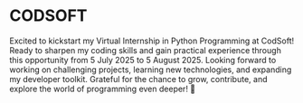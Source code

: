 # CODSOFT
Excited to kickstart my Virtual Internship in Python Programming at CodSoft!
Ready to sharpen my coding skills and gain practical experience through this opportunity from 5 July 2025 to 5 August 2025.
Looking forward to working on challenging projects, learning new technologies, and expanding my developer toolkit.
Grateful for the chance to grow, contribute, and explore the world of programming even deeper! 🚀
